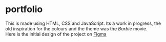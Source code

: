 # portfolio
This is made using HTML, CSS and JavaScript. Its a work in progress, the old inspiration for the colours and the theme was the <em>Barbie</em> movie.<br>
Here is the initial design of the project on <a href="https://www.figma.com/proto/gcMU2QW5pauGHrMcFG4RwA/Portfolio?node-id=0-1" target="_blank">Figma</a>
